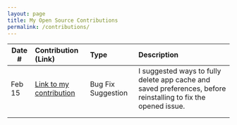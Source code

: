 ```yaml
---
layout: page
title: My Open Source Contributions
permalink: /contributions/
---
```


<!--
Type of the contribution should be "Wikipedia edit", "OpenStreet Map feature", "Documentation", "Course website", "Blog",
"Browser Add-on", etc.

The description should include a brief summary of what you did.

The link should bring us to a public page that shows your contribution. 

Replace the first row with your own contribution. 

-->





| Date #       | Contribution (Link)  | Type  | Description |
|---|:---|:---|:---|
| Feb 15   | [Link to my contribution](https://github.com/Clipy/Clipy/issues/516)    | Bug Fix Suggestion    |   I suggested ways to fully delete app cache and saved preferences, before reinstalling to fix the opened issue.    |
|     |     |     |      |
|     |     |     |      |
